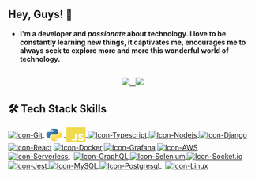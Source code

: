 ## Hey, Guys! :no_good:

- <strong> I'm a developer and <i> passionate </i> about technology. I love to be constantly learning new things, it captivates me, encourages me to always seek to explore more and more this wonderful world of technology. </strong> 

## 

<!-- Stats of profile -->
<div align="center">
  <a href="https://github.com/vihugoos">
    <img height="185px" src="https://github-readme-streak-stats.herokuapp.com?user=vihugoos&theme=dracula&hide_border=true&date_format=j%2Fn%5B%2FY%5D"/>
    &nbsp;
    <img height="185px" src="https://github-readme-stats.vercel.app/api/top-langs/?username=vihugoos&layout=compact&langs_count=8&theme=dracula&hide_border=true"/>
  </a>
</div>


## 🛠 Tech Stack Skills
 
<!-- Tech Stack Experience's --> 
<div style="display: inline_block">
  
  <!-- Icon Git -->
  <a href="https://git-scm.com/" target="_blank"> 
    <img align="center" alt="Icon-Git" width="50" height="60" src="https://cdn.jsdelivr.net/gh/devicons/devicon/icons/git/git-plain-wordmark.svg"> 
  </a>
  
  <!-- Icon Python --> 
  <a href="https://www.python.org/"> 
    <img align="center" alt="Icon-Python" width="40" height="30" src="https://raw.githubusercontent.com/devicons/devicon/master/icons/python/python-original.svg"> 
  </a>
  
  <!-- Icon Javascript -->
  <a href="https://developer.mozilla.org/en-US/docs/Web/JavaScript"> 
    <img align="center" alt="Icon-Javascript" width="40" height="30" src="https://raw.githubusercontent.com/devicons/devicon/master/icons/javascript/javascript-plain.svg">
  </a>
  
  <!-- Icon Typescript -->
  <a href="https://www.typescriptlang.org/">
    <img align="center" alt="Icon-Typescript" width="40" height="30" src="https://cdn.jsdelivr.net/gh/devicons/devicon/icons/typescript/typescript-original.svg">
  <a/>
    
  <!-- Icon Nodejs-->
  <a href="https://nodejs.org/en/">
    <img align="center" alt="Icon-Nodejs" height="35" src="https://cdn.jsdelivr.net/gh/devicons/devicon/icons/nodejs/nodejs-original.svg">
  </a>
    
  <!-- Icon Django -->
  <a href="https://www.djangoproject.com/">
    <img align="center" alt="Icon-Django" width="37" height="30" src="https://cdn.jsdelivr.net/gh/devicons/devicon/icons/django/django-plain.svg">
  </a>
    
   <!-- Icon React -->
  <a href="https://reactjs.org/"> 
     <img align="center" alt="Icon-React" width="35" height="30" src="https://cdn.jsdelivr.net/gh/devicons/devicon/icons/react/react-original.svg">
  </a>
    
  <!-- Icon HTML5 
  <a href="https://developer.mozilla.org/en-US/docs/Web/HTML">
    <img align="center" alt="Icon-HTML5" height="30" width="40" src="https://raw.githubusercontent.com/devicons/devicon/master/icons/html5/html5-original.svg">
  </a> --> 
  
  <!-- Icon CSS3 
  <a href="https://developer.mozilla.org/en-US/docs/Web/CSS">
    <img align="center" alt="Icon-CSS3" width="40" height="30" src="https://raw.githubusercontent.com/devicons/devicon/master/icons/css3/css3-original.svg">
  </a> -->
    
  <!-- Icon Bootstrap 
  <a href="https://getbootstrap.com/">
    <img align="center" alt="Icon-Bootstrap" width="40" height="35" src="https://cdn.jsdelivr.net/gh/devicons/devicon/icons/bootstrap/bootstrap-plain.svg">
  </a> -->
  
   <!-- Icon Docker -->
  <a href="https://www.docker.com/">
    <img align="center" alt="Icon-Docker" height="47" src="https://cdn.jsdelivr.net/gh/devicons/devicon/icons/docker/docker-original.svg">
  </a>
  
  <!-- Icon Grafana -->
  <a href="https://grafana.com/">
    <img align="center" alt="Icon-Grafana" width="45" height="30" src="https://cdn.jsdelivr.net/gh/devicons/devicon/icons/grafana/grafana-original.svg">
  </a>
  
  <!-- Icon AWS -->
  <a href="https://aws.amazon.com/">
    <img align="center" alt="Icon-AWS" height="38" src="https://cdn.jsdelivr.net/gh/devicons/devicon/icons/amazonwebservices/amazonwebservices-original.svg">
  </a> &nbsp;
    
  <!-- Icon Serverless -->
  <a href="https://www.serverless.com/">
    <img align="center" alt="Icon-Serverless" height="30" src="https://user-images.githubusercontent.com/44311634/208251603-52add6e2-a6a0-4928-a1ce-a07ba1b786b0.png">
  </a>  &nbsp;
  
  <!-- Icon GraphQL-->
  <a href="https://graphql.org/">
    <img align="center" alt="Icon-GraphQL" height="34" src="https://cdn.jsdelivr.net/gh/devicons/devicon/icons/graphql/graphql-plain.svg">
  </a>
    
  <!-- Icon Selenium -->
  <a href="https://www.selenium.dev/">
    <img align="center" alt="Icon-Selenium" width="42" height="30" src="https://cdn.jsdelivr.net/gh/devicons/devicon/icons/selenium/selenium-original.svg">
  </a>
  
  <!-- Icon Socket.io -->
  <a href="https://socket.io/">
    <img align="center" alt="Icon-Socket.io" height="35" src="https://user-images.githubusercontent.com/44311634/208249972-8c2c2640-24a5-4b13-b84d-09532f461dcb.png">
  </a>  
    
  <!-- Icon Jest -->
  <a href="https://jestjs.io/"> 
    <img align="center" alt="Icon-Jest" width="42" height="30" src="https://cdn.jsdelivr.net/gh/devicons/devicon/icons/jest/jest-plain.svg">
  </a>
    
  <!-- Icon MySQL -->
  <a href="https://www.mysql.com/">
    <img align="center" alt="Icon-MySQL" height="35" src="https://cdn.jsdelivr.net/gh/devicons/devicon/icons/mysql/mysql-original.svg">
  </a>
    
  <!-- Icon Postgresql -->
  <a href="https://www.postgresql.org/"> 
    <img align="center" alt="Icon-Postgresql" width="36" height="36" src="https://cdn.jsdelivr.net/gh/devicons/devicon/icons/postgresql/postgresql-plain.svg">
  </a> &nbsp;

  <!-- Icon Linux -->
  <a href="https://github.com/torvalds/linux"> 
    <img align="center" alt="Icon-Linux" height="35" src="https://user-images.githubusercontent.com/44311634/208247560-a8f73172-e8c5-418c-a0da-f8df63e49db4.png">
  </a>
</div>
